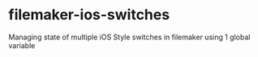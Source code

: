 # filemaker-ios-switches
Managing state of multiple iOS Style switches in filemaker using 1 global variable
